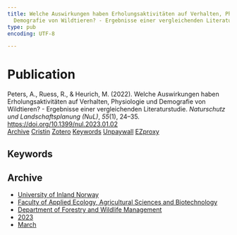 ```yaml
---
title: Welche Auswirkungen haben Erholungsaktivitäten auf Verhalten, Physiologie und
  Demografie von Wildtieren? - Ergebnisse einer vergleichenden Literaturstudie
type: pub
encoding: UTF-8

---
```

<h1>Publication</h1>
<article id="csl-bib-container-EWKMNLFD" class="csl-bib-container">
  <div class="csl-bib-body"> <div class="csl-entry">Peters, A., Ruess, R., &#38; Heurich, M. (2022). Welche Auswirkungen haben Erholungsaktivitäten auf Verhalten, Physiologie und Demografie von Wildtieren? - Ergebnisse einer vergleichenden Literaturstudie. <i>Naturschutz und Landschaftsplanung (NuL)</i>, <i>55</i>(1), 24–35. <a href="https://doi.org/10.1399/nul.2023.01.02">https://doi.org/10.1399/nul.2023.01.02</a></div> </div>
  <div class="csl-bib-buttons">
    <a href="#taxonomy-article-EWKMNLFD" alt="archive" class="csl-bib-button">Archive</a>
    <a href="https://app.cristin.no/results/show.jsf?id=2137274" alt="Cristin" class="csl-bib-button">Cristin</a>
    <a href="http://zotero.org/groups/5881554/items/EWKMNLFD" alt="Zotero" class="csl-bib-button">Zotero</a>
    <a href="#keywords-article-EWKMNLFD" alt="keywords" class="csl-bib-button">Keywords</a>
    <a href="https://doi.org/10.1399/nul.2023.01.02" alt="Unpaywall" class="csl-bib-button">Unpaywall</a>
    <a href="https://doi.org/10.1399/nul.2023.01.02" alt="EZproxy" class="csl-bib-button">EZproxy</a>
  </div>
  <div id="csl-bib-meta-container-EWKMNLFD"></div>
</article>
<div id="csl-bib-meta-EWKMNLFD" class="csl-bib-meta">
  <article id="keywords-article-EWKMNLFD" class="keywords-article">
    <h1>Keywords</h1>
    
  </article>
  <article id="taxonomy-article-EWKMNLFD" class="taxonomy-article">
    <h1>Archive</h1>
    <ul>
      <li><a href="{{< params subfolder >}}en/archive/?key=3DCRN523">University of Inland Norway</a></li>
      <li><a href="{{< params subfolder >}}en/archive/?key=T77LXH6D">Faculty of Applied Ecology, Agricultural Sciences and Biotechnology</a></li>
      <li><a href="{{< params subfolder >}}en/archive/?key=7TRARPE3">Department of Forestry and Wildlife Management</a></li>
      <li><a href="{{< params subfolder >}}en/archive/?key=WXLLSUEU">2023</a></li>
      <li><a href="{{< params subfolder >}}en/archive/?key=HU97CPNH">March</a></li>
    </ul>
  </article>
</div>
